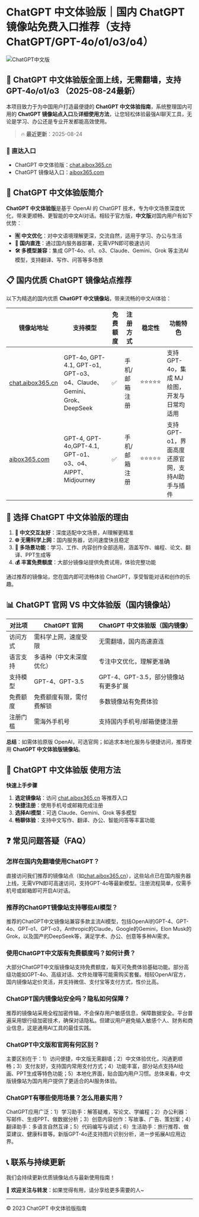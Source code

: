 # ChatGPT 中文体验版｜国内 ChatGPT 镜像站免费入口推荐（支持 ChatGPT/GPT-4o/o1/o3/o4）

![ChatGPT中文版](https://github.com/user-attachments/assets/30cb685f-4b78-4cec-96a1-d2a599122f20)

## 📢 ChatGPT 中文体验版全面上线，无需翻墙，支持 GPT-4o/o1/o3 （2025-08-24最新）

本项目致力于为中国用户打造最便捷的 **ChatGPT 中文体验指南**，系统整理国内可用的 **ChatGPT 镜像站点入口**及**详细使用方法**，让您轻松体验最强AI聊天工具，无论是学习、办公还是专业开发都能高效使用。

> 🔥 **最近更新**：2025-08-24

### 🚀 直达入口

- ChatGPT 中文体验版：[chat.aibox365.cn](https://chat.aibox365.cn)
- ChatGPT 镜像站入口：[aibox365.com](https://aibox365.com)

## 🤔 ChatGPT 中文体验版简介

**ChatGPT 中文体验版**是基于 OpenAI 的 ChatGPT 技术，专为中文场景深度优化，带来更顺畅、更智能的中文AI对话。相较于官方版，**中文版**对国内用户有如下优势：

- **🈶 中文优化**：对中文语境理解更深，交流自然，适用于学习、办公与生活
- **🚀 国内直连**：通过国内服务器部署，无需VPN即可极速访问
- **🛠️ 多模型兼容**：集成 GPT-4o、o1、o3、Claude、Gemini、Grok 等主流AI模型，支持翻译、写作、问答等多场景

## 📋 国内优质 ChatGPT 镜像站点推荐

以下为精选的国内优质 **ChatGPT 中文镜像站**，带来流畅的中文AI体验：

| 镜像站地址 | 支持模型 | 免费额度 | 注册方式 | 稳定性 | 功能特色 |
|------------|----------|----------|----------|--------|----------|
| [chat.aibox365.cn](https://chat.aibox365.cn) | GPT-4o, GPT-4.1, GPT-o1, GPT-o3、o4、Claude、Gemini、Grok、DeepSeek | ✅ | 手机/邮箱注册 | ⭐⭐⭐⭐⭐ | 支持 GPT-4o，集成 MJ 绘图，开发与日常均适用 |
| [aibox365.com](https://aibox365.com) | GPT-4, GPT-4o,GPT-4.1, GPT-o1、o3、o4、AIPPT、Midjourney | ✅ | 手机/邮箱注册 | ⭐⭐⭐⭐⭐ | 支持 GPT-o1，界面高度还原官网，支持AI助手与插件 |

## 🌟 选择 ChatGPT 中文体验版的理由

1. **📝 中文交互友好**：深度适配中文场景，AI理解更精准
2. **🌐 无需科学上网**：国内服务器，访问速度快且稳定
3. **🎯 多场景功能**：学习、工作、内容创作全部适用，涵盖写作、编程、论文、翻译、PPT生成等
4. **💰 丰富免费额度**：大部分镜像站提供免费试用，体验完整功能

通过推荐的镜像站，您在国内即可流畅体验 ChatGPT，享受智能对话和创作的乐趣。

## 📊 ChatGPT 官网 VS 中文体验版（国内镜像站）

| 对比项 | ChatGPT 官网 | ChatGPT 中文体验版（国内镜像） |
|--------|--------------|-------------------------------|
| 访问方式 | 需科学上网，速度受限 | 无需翻墙，国内高速直连 |
| 语言支持 | 多语种（中文未深度优化） | 专注中文优化，理解更准确 |
| 支持模型 | GPT-4、GPT-3.5 | GPT-4、GPT-3.5，部分镜像站有更多扩展 |
| 免费额度 | 免费额度有限，需付费解锁 | 多数镜像站有免费体验 |
| 注册门槛 | 需海外手机号 | 支持国内手机号/邮箱便捷注册 |

**总结**：如需体验原版 OpenAI，可选官网；如追求本地化服务与便捷访问，推荐使用 **ChatGPT 中文体验版镜像站**。

## 📝 ChatGPT 中文体验版 使用方法

**快速上手步骤**

1. **选定镜像站**：访问 [chat.aibox365.cn](https://chat.aibox365.cn) 等推荐入口
2. **快捷注册**：使用手机号或邮箱完成注册
3. **选择AI模型**：可选 Claude、Gemini、Grok 等多模型
4. **畅聊体验**：支持中文写作、翻译、办公、智能问答等丰富功能

## ❓ 常见问题答疑（FAQ）

### 怎样在国内免翻墙使用ChatGPT？

直接访问我们推荐的镜像站点（如[chat.aibox365.cn](https://chat.aibox365.cn)），这些站点已在国内服务器上线，无需VPN即可高速访问，支持GPT-4o等最新模型。注册流程简单，仅需手机号或邮箱即可开启AI对话。

### 推荐的ChatGPT镜像站支持哪些AI模型？

推荐的ChatGPT中文镜像站兼容多款主流AI模型，包括OpenAI的GPT-4、GPT-4o、GPT-o1、GPT-o3，Anthropic的Claude，Google的Gemini，Elon Musk的Grok，以及国产的DeepSeek等，满足学术、办公、创意等多种AI需求。

### 使用ChatGPT中文版有免费额度吗？如何计费？

大部分ChatGPT中文版镜像站支持免费额度，每天可免费体验基础功能。部分高级功能如GPT-4o、高级对话、文件处理等可能需购买套餐。相较OpenAI官方，国内镜像站定价灵活，并支持微信、支付宝等支付方式，性价比高。

### ChatGPT国内镜像站安全吗？隐私如何保障？

推荐的镜像站采用全程加密传输，不会保存用户敏感信息，保障数据安全。平台普遍采用银行级加密技术，确保对话隐私。但建议用户避免输入敏感个人、财务和商业信息，这是通用AI工具的最佳实践。

### ChatGPT中文版和官网有何区别？

主要区别在于：1）访问便捷，中文版无需翻墙；2）中文体验优化，沟通更顺畅；3）支付友好，支持国内常用支付方式；4）功能丰富，部分站点支持AI绘画、PPT生成等特色功能；5）本地化界面，贴合国内用户习惯。总体来看，中文版镜像站为国内用户提供了更适合的AI服务体验。

### ChatGPT有哪些使用场景？怎么用最实用？

ChatGPT应用广泛：1）学习助手：解答疑难，写论文、学编程；2）办公利器：写邮件、生成PPT、做数据分析；3）创意内容创作：写故事、广告、策划案；4）翻译助手：多语言自然互译；5）代码编写与调试；6）生活助手：旅行推荐、做菜建议、健康科普等。新版GPT-4o还支持图片识别分析，进一步拓展AI应用边界。

## 📞 联系与持续更新

我们会持续更新优质镜像站点与最新使用指南！

🌟 **欢迎关注与转发**：如果觉得有用，请分享给更多需要的人~

---

© 2023 ChatGPT 中文体验版指南
